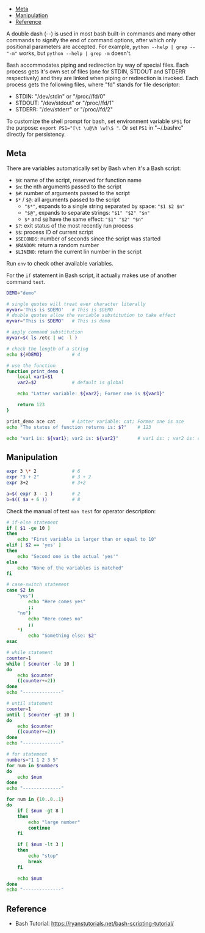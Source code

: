 
- [Meta](#meta)
- [Manipulation](#manipulation)
- [Reference](#reference)

A double dash (--) is used in most bash built-in commands and many other commands to signify the end of command options, after which only positional parameters are accepted. For example, `python --help | grep -- "-m"` works, but `python --help | grep -m` doesn't.

Bash accommodates piping and redirection by way of special files. Each process gets it's own set of files (one for STDIN, STDOUT and STDERR respectively) and they are linked when piping or redirection is invoked. Each process gets the following files, where "fd" stands for file descriptor:

- STDIN: "/dev/stdin" or "/proc/<processID>/fd/0"
- STDOUT: "/dev/stdout" or "/proc/<processID>/fd/1"
- STDERR: "/dev/stderr" or "/proc/<processID>/fd/2"

To customize the shell prompt for bash, set environment variable `$PS1` for the purpose:
`export PS1="[\t \u@\h \w]\$ "`. Or set `PS1` in "~/.bashrc" directly for persistency.


## Meta
There are variables automatically set by Bash when it's a Bash script:

- `$0`: name of the script, reserved for function name
- `$n`: the nth arguments passed to the script
- `$#`: number of arguments passed to the script
- `$*` / `$@`: all arguments passed to the script
  - `"$*"`, expands to a single string separated by space: `"$1 $2 $n"`
  - `"$@"`, expands to separate strings: `"$1" "$2" "$n"`
  - `$*` and `$@` have the same effect: `"$1" "$2" "$n"`
- `$?`: exit status of the most recently run process
- `$$`: process ID of current script
- `$SECONDS`: number of seconds since the script was started
- `$RANDOM`: return a random number
- `$LINENO`: return the current lin number in the script

Run `env` to check other available variables.

For the `if` statement in Bash script, it actually makes use of another command `test`.

```bash
DEMO="demo"

# single quotes will treat ever character literally
myvar='This is $DEMO'   # This is $DEMO
# double quotes allow the variable substitution to take effect
myvar="This is $DEMO"   # This is demo

# apply command substitution
myvar=$( ls /etc | wc -l )

# check the length of a string
echo ${#DEMO}           # 4

# use the function
function print_demo {
    local var1=$1
    var2=$2             # default is global

    echo "Latter variable: ${var2}; Former one is ${var1}"

    return 123
}

print_demo ace cat      # Latter variable: cat; Former one is ace
echo "The status of function returns is: $?"    # 123

echo "var1 is: ${var1}; var2 is: ${var2}"       # var1 is: ; var2 is: cat
```


## Manipulation
```bash
expr 3 \* 2             # 6
expr "3 + 2"            # 3 + 2
expr 3+2                # 3+2

a=$( expr 3 - 1 )       # 2
b=$(( $a + 6 ))         # 8
```

Check the manual of test `man test` for operator description:
```bash
# if-else statement
if [ $1 -ge 10 ]
then
    echo "First variable is larger than or equal to 10"
elif [ $2 == 'yes' ]
then
    echo "Second one is the actual 'yes'"
else
    echo "None of the variables is matched"
fi

# case-switch statement
case $2 in
    "yes")
        echo "Here comes yes"
        ;;
    "no")
        echo "Here comes no"
        ;;
    *)
        echo "Something else: $2"
esac

# while statement
counter=1
while [ $counter -le 10 ]
do
    echo $counter
    ((counter+=2))
done
echo "--------------"

# until statement
counter=1
until [ $counter -gt 10 ]
do
    echo $counter
    ((counter+=2))
done
echo "--------------"

# for statement
numbers="1 1 2 3 5"
for num in $numbers
do
    echo $num
done
echo "--------------"

for num in {10..0..1}
do
    if [ $num -gt 8 ]
    then
        echo "large number"
        continue
    fi

    if [ $num -lt 3 ]
    then
        echo "stop"
        break
    fi

    echo $num
done
echo "--------------"
```

## Reference
- Bash Tutorial: https://ryanstutorials.net/bash-scripting-tutorial/
